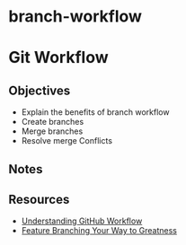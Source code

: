 # branch-workflow

# Git Workflow

## Objectives

- Explain the benefits of branch workflow
- Create branches
- Merge branches
- Resolve merge Conflicts

## Notes

## Resources

- [Understanding GitHub Workflow](https://guides.github.com/introduction/flow/)
- [Feature Branching Your Way to Greatness](https://www.atlassian.com/agile/software-development/branching)